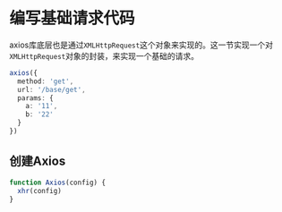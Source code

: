 # 编写基础请求代码
axios库底层也是通过`XMLHttpRequest`这个对象来实现的。这一节实现一个对`XMLHttpRequest`对象的封装，来实现一个基础的请求。
```ts
axios({
  method: 'get',
  url: '/base/get',
  params: {
    a: '11',
    b: '22'
  }
})
```

## 创建Axios
```ts
function Axios(config) {
  xhr(config)
}
```

